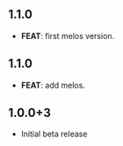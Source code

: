 ## 1.1.0

 - **FEAT**: first melos version.

## 1.1.0

 - **FEAT**: add melos.

## 1.0.0+3

* Initial beta release
